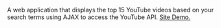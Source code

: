 A web application that displays the top 15 YouTube videos based on your search terms using AJAX to access the YouTube API.
[Site Demo.](https://remekoh.github.io/Search-Tube/)